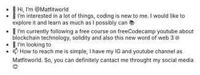 - 👋 Hi, I’m @Matfitworld
- 👀 I’m interested in a lot of things, coding is new to me. I would like to explore it and learn as much as I possibly can 📚
- 🌱 I’m currently following a free course on freeCodecamp youtube about blockchain technology, solidity and also this new word of web 3 🌐
- 💞️ I’m looking to 
- 📫 How to reach me is simple, I have my IG and youtube channel as Matfitworld. So, you can definitely cantact me throught my social media 😊

<!---
Matfitworld/Matfitworld is a ✨ special ✨ repository because its `README.md` (this file) appears on your GitHub profile.
You can click the Preview link to take a look at your changes.
--->
